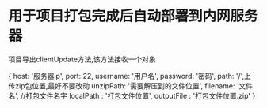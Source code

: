 # 用于项目打包完成后自动部署到内网服务器

项目导出clientUpdate方法,该方法接收一个对象

{
    host: '服务器ip',
    port: 22,
    username: '用户名',
    password: '密码',
    path: '/',上传zip包位置,最好不要改动
    unzipPath: '需要解压到的文件位置',
    filename: '文件名',  //打包文件名字
    localPath : '打包文件位置',
    outputFile : '打包文件位置.zip'
}